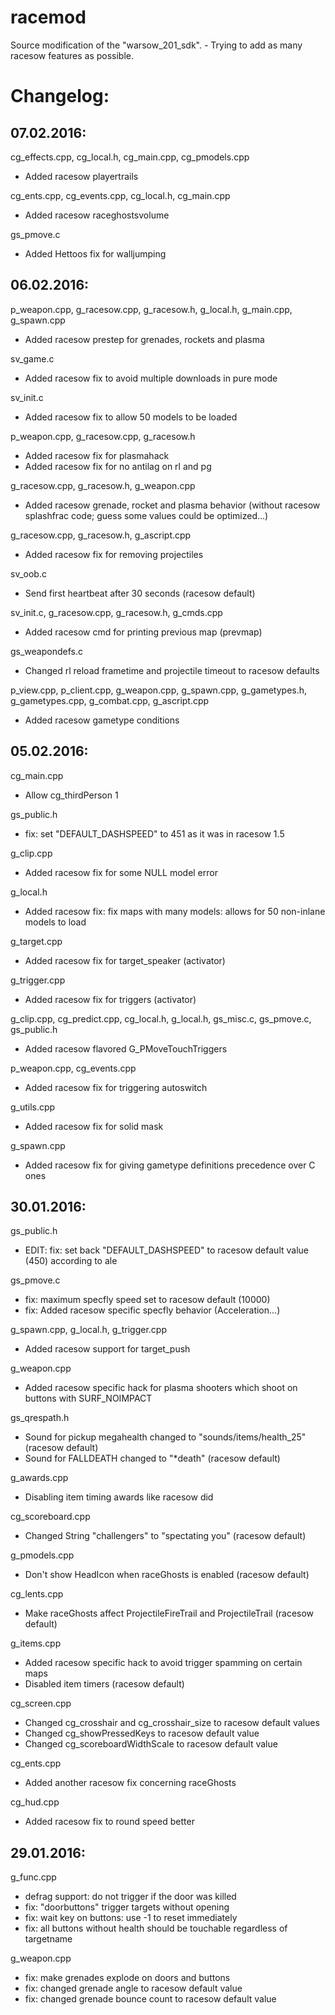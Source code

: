 # racemod
Source modification of the "warsow_201_sdk". - Trying to add as many racesow features as possible.

# Changelog:
## 07.02.2016:

cg_effects.cpp, cg_local.h, cg_main.cpp, cg_pmodels.cpp
 * Added racesow playertrails

cg_ents.cpp, cg_events.cpp, cg_local.h, cg_main.cpp
 * Added racesow raceghostsvolume

gs_pmove.c
 * Added Hettoos fix for walljumping


## 06.02.2016:

p_weapon.cpp, g_racesow.cpp, g_racesow.h, g_local.h, g_main.cpp, g_spawn.cpp
 * Added racesow prestep for grenades, rockets and plasma

sv_game.c
 * Added racesow fix to avoid multiple downloads in pure mode

sv_init.c
 * Added racesow fix to allow 50 models to be loaded

p_weapon.cpp, g_racesow.cpp, g_racesow.h
 * Added racesow fix for plasmahack
 * Added racesow fix for no antilag on rl and pg

g_racesow.cpp, g_racesow.h, g_weapon.cpp
 * Added racesow grenade, rocket and plasma behavior (without racesow splashfrac code; guess some values could be optimized...)

g_racesow.cpp, g_racesow.h, g_ascript.cpp
 * Added racesow fix for removing projectiles

sv_oob.c
 * Send first heartbeat after 30 seconds (racesow default)

sv_init.c, g_racesow.cpp, g_racesow.h, g_cmds.cpp
 * Added racesow cmd for printing previous map (prevmap)

gs_weapondefs.c
 * Changed rl reload frametime and projectile timeout to racesow defaults

p_view.cpp, p_client.cpp, g_weapon.cpp, g_spawn.cpp, g_gametypes.h, g_gametypes.cpp, g_combat.cpp, g_ascript.cpp
 * Added racesow gametype conditions


## 05.02.2016:

cg_main.cpp
 * Allow cg_thirdPerson 1

gs_public.h
 * fix: set "DEFAULT_DASHSPEED" to 451 as it was in racesow 1.5

g_clip.cpp
 * Added racesow fix for some NULL model error

g_local.h
 * Added racesow fix: fix maps with many models: allows for 50 non-inlane models to load

g_target.cpp
 * Added racesow fix for target_speaker (activator)

g_trigger.cpp
 * Added racesow fix for triggers (activator)

g_clip.cpp, cg_predict.cpp, cg_local.h, g_local.h, gs_misc.c, gs_pmove.c, gs_public.h
 * Added racesow flavored G_PMoveTouchTriggers

p_weapon.cpp, cg_events.cpp
 * Added racesow fix for triggering autoswitch

g_utils.cpp
 * Added racesow fix for solid mask

g_spawn.cpp
 * Added racesow fix for giving gametype definitions precedence over C ones


## 30.01.2016:

gs_public.h
 * EDIT: fix: set back "DEFAULT_DASHSPEED" to racesow default value (450) according to ale

gs_pmove.c
 * fix: maximum specfly speed set to racesow default (10000)
 * fix: Added racesow specific specfly behavior (Acceleration...)

g_spawn.cpp, g_local.h, g_trigger.cpp
 * Added racesow support for target_push

g_weapon.cpp
 * Added racesow specific hack for plasma shooters which shoot on buttons with SURF_NOIMPACT

gs_qrespath.h
 * Sound for pickup megahealth changed to "sounds/items/health_25" (racesow default)
 * Sound for FALLDEATH changed to "*death" (racesow default)

g_awards.cpp
 * Disabling item timing awards like racesow did

cg_scoreboard.cpp
 * Changed String "challengers" to "spectating you" (racesow default)

g_pmodels.cpp
 * Don't show HeadIcon when raceGhosts is enabled (racesow default)

cg_lents.cpp
 * Make raceGhosts affect ProjectileFireTrail and ProjectileTrail (racesow default)

g_items.cpp
 * Added racesow specific hack to avoid trigger spamming on certain maps
 * Disabled item timers (racesow default)

cg_screen.cpp
 * Changed cg_crosshair and cg_crosshair_size to racesow default values
 * Changed cg_showPressedKeys to racesow default value
 * Changed cg_scoreboardWidthScale to racesow default value

cg_ents.cpp
 * Added another racesow fix concerning raceGhosts

cg_hud.cpp
 * Added racesow fix to round speed better


## 29.01.2016:

g_func.cpp
 * defrag support: do not trigger if the door was killed
 * fix: "doorbuttons" trigger targets without opening
 * fix: wait key on buttons: use -1 to reset immediately
 * fix: all buttons without health should be touchable regardless of targetname

g_weapon.cpp
 * fix: make grenades explode on doors and buttons
 * fix: changed grenade angle to racesow default value
 * fix: changed grenade bounce count to racesow default value

